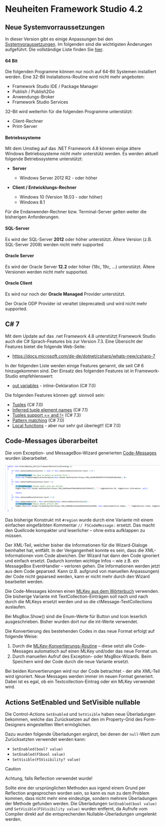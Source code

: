 # Neuheiten Framework Studio 4.2

## Neue Systemvorraussetzungen

In dieser Version gibt es einige Anpassungen bei den [Systemvoraussetzungen](xref:system-requirements). Im folgenden sind die wichtigsten Änderungen aufgeführt. Die vollständige Liste finden Sie [hier](xref:system-requirements).

#### 64 Bit

Die folgenden Programme können nur noch auf 64-Bit Systemen installiert werden. Eine 32-Bit Installations-Routine wird nicht mehr angeboten:

* Framework Studio IDE / Package Manager
* Publish / Publish2Go
* Anwendungs-Broker
* Framework Studio Services

32-Bit wird weiterhin für die folgenden Programme unterstützt:

* Client-Rechner
* Print-Server

#### Betriebssysteme

Mit dem Umstieg auf das .NET Framework 4.8 können einige ältere Windows Betriebssysteme nicht mehr unterstütz werden. Es werden aktuell folgende Betriebssysteme unterstützt:

* **Server**
  * Windows Server 2012 R2 - oder höher

* **Client / Entwicklungs-Rechner**
  * Windows 10 (Version 18.03 - oder höher)
  * Windows 8.1

Für die Endanwender-Rechner bzw. Terminal-Server gelten weiter die bisherigen Anforderungen.

#### SQL-Server

Es wird der SQL-Server **2012** oder höher unterstützt. Ältere Version (z.B. SQL-Server 2008) werden nicht mehr supported

#### Oracle Server

Es wird der Oracle Server **12.2** oder höher (18c, 19c, ...) unterstützt. Ältere Versionen werden nicht mehr supported.

#### Oracle Client

Es wird nur noch der **Oracle Managed** Provider unterstützt.

Der Oracle ODP Provider ist veraltet (deprecated) und wird nicht mehr supported.

## C# 7

Mit dem Update auf das .net Framework 4.8 unterstützt Framework Studio auch die C# Sprach-Features bis zur Version 7.3. Eine Übersicht der Features bietet die folgende Web-Seite:

* <https://docs.microsoft.com/de-de/dotnet/csharp/whats-new/csharp-7>

In der folgenden Liste werden einige Features genannt, die seit C# 6 hinzugekommen sind.
Der Einsatz des folgenden Features ist in Framework-Studio empfehlenswert:

* [out variables](<https://docs.microsoft.com/de-de/dotnet/csharp/whats-new/csharp-7#out-variables>) - inline-Deklaration (C# 7.0)

Die folgenden Features können ggf. sinnvoll sein:

* [Tuples](<https://docs.microsoft.com/de-de/dotnet/csharp/whats-new/csharp-7#tuples>) (C# 7.0)
* [Inferred tuple element names](<https://docs.microsoft.com/de-de/dotnet/csharp/whats-new/csharp-7-1#inferred-tuple-element-names>) (C# 7.1)
* [Tuples support == and !=](<https://docs.microsoft.com/de-de/dotnet/csharp/whats-new/csharp-7-3#tuples-support--and->) (C# 7.3)
* [Pattern matching](<https://docs.microsoft.com/de-de/dotnet/csharp/whats-new/csharp-7#pattern-matching>) (C# 7.0)
* [Local functions](<https://docs.microsoft.com/de-de/dotnet/csharp/whats-new/csharp-7#local-functions>) - aber nur sehr gut überlegt!! (C# 7.0)

## Code-Messages überarbeitet

Die vom Exception- und MessageBox-Wizard generierten [Code-Messages](../doc/code-editor/code-messages.md) wurden überarbeitet.

![Code-Messages](../doc/code-editor/media/code-messages-example.png)

Das bisherige Konstrukt mit `#region` wurde durch eine Variante mit einem einfachen eingefärbten Kommentar `// FSCodeMessage:` ersetzt. Das macht den Quellcode kompakter und leserlicher – ohne extra aufklappen zu müssen.

Der XML-Teil, welcher bisher die Informationen für die Wizard-Dialoge beinhaltet hat, entfällt. In der Vergangenheit konnte es sein, dass die XML-Informationen vom Code abwichen. Der Wizard hat dann den Code ignoriert und einfach ersetzt. Dadurch konnten wichtige Infos – wie z.B. ein MessageBox EventHandler – verloren gehen. Die Informationen werden jetzt aus dem Code geparsed. Kann (z.B. aufgrund von manuellen Anpassungen) der Code nicht geparsed werden, kann er nicht mehr durch den Wizard bearbeitet werden.

Die Code-Messages können einen [MLKey aus dem Wörterbuch](../doc/mlkey/woerterbuch.md) verwenden. Die bisherige Variante mit TextCollection-Einträgen soll nach und nach durch die MLKeys ersetzt werden und so die ctMessage-TextCollections auslaufen.

Bei MsgBox.Show() sind die Enum-Werte für Button und Icon leserlich ausgeschrieben. Bisher wurden dort nur die int-Werte verwendet.

Die Konvertierung des bestehenden Codes in das neue Format erfolgt auf folgende Weise:

1. Durch die [MLKey-Konvertierungs-Routine](../doc/mlkey/migration.md#3-convert-messages) – diese setzt alle Code-Messages automatisch auf einen MLKey und/oder das neue Format um.
2. Durch manuellen Aufruf des Exception- oder MsgBox-Wizards. Beim Speichern wird der Code durch die neue Variante ersetzt.

Bei beiden Konvertierungen wird nur der Code betrachtet - der alte XML-Teil wird ignoriert.
Neue Messages werden immer im neuen Format generiert. Dabei ist es egal, ob ein Textcollection-Eintrag oder ein MLKey verwendet wird.

## Actions SetEnabled und SetVisible nullable

Die Control-Actions `SetEnabled` und `SetVisible` haben neue Überladungen bekommen, welche das Zurücksetzen auf den im Property-Grid des Form-Designers eingestellten Wert ermöglichen.

Dazu wurden folgende Überladungen ergänzt, bei denen der `null`-Wert zum Zurücksetzten verwendet werden kann:

* `SetEnabled(bool? value)`
* `SetEnabled(FSbool value)`
* `SetVisible(FSVisibility? value)`

> [!CAUTION]
> Achtung, falls Reflection verwendet wurde!
>
> Sollte eine der ursprünglichen Methoden aus irgend einem Grund per Reflection angesprochen worden sein, so kann es nun zu dem Problem kommen, dass nicht mehr eine eindeutige, sondern mehrere Überladungen der Methode gefunden werden. Die Überladungen `SetEnabled(bool value)` und `SetVisible(FSVisibility value)` wurden entfernt, da Aufrufe vom Compiler direkt auf die entsprechenden Nullable-Überladungen umgelenkt werden.
